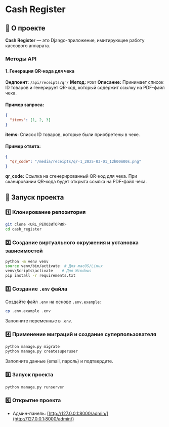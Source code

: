 # Cash Register

## 📌 О проекте
**Cash Register** — это Django-приложение, имитирующее работу кассового аппарата.


### Методы API

#### 1. **Генерация QR-кода для чека**

**Эндпоинт:** `/api/receipts/qr/`
**Метод:** `POST`
**Описание:** Принимает список ID товаров и генерирует QR-код, который содержит ссылку на PDF-файл чека.

#### Пример запроса:
```json
{
  "items": [1, 2, 3]
}
```
**items:** Список ID товаров, которые были приобретены в чеке.

#### Пример ответа:
```json
{
  "qr_code": "/media/receipts/qr-1_2025-03-01_12h00m00s.png"
}
```
**qr_code:** Ссылка на сгенерированный QR-код для чека. При сканировании QR-кода будет открыта ссылка на PDF-файл чека.

## 🚀 Запуск проекта

### 1️⃣ Клонирование репозитория
```sh
git clone <URL_РЕПОЗИТОРИЯ>
cd cash_register
```

### 2️⃣ Создание виртуального окружения и установка зависимостей
```sh
python -m venv venv
source venv/bin/activate  # Для macOS/Linux
venv\Scripts\activate    # Для Windows
pip install -r requirements.txt
```

### 3️⃣ Создание `.env` файла
Создайте файл `.env` на основе `.env.example`:
```sh
cp .env.example .env
```
Заполните переменные в `.env`.

### 4️⃣ Применение миграций и создание суперпользователя
```sh
python manage.py migrate
python manage.py createsuperuser
```
Заполните данные (email, пароль) и подтвердите.

### 5️⃣ Запуск проекта
```sh
python manage.py runserver
```

### 6️⃣ Открытие проекта
- Админ-панель: [http://127.0.0.1:8000/admin/](http://127.0.0.1:8000/admin/)

